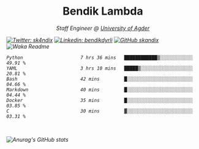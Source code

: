 <h1 align="center"> Bendik Lambda </h1>
<p align="center"><em>Staff Engineer @ <a href="http://www.uia.no">University of Agder</a></p>



[![Twitter: sk4ndix](https://img.shields.io/twitter/follow/sk4ndix?style=social)](https://twitter.com/sk4ndix)
[![Linkedin: bendikdyrli](https://img.shields.io/badge/-bendikdyrli-blue?style=flat-square&logo=Linkedin&logoColor=white&link=https://www.linkedin.com/in/bendikdyrli/)](https://www.linkedin.com/in/bendikdyrli/)
[![GitHub skandix](https://img.shields.io/github/followers/skandix?label=follow&style=social)](https://github.com/skandix)
![Waka Readme](https://github.com/skandix/skandix/workflows/Waka%20Readme/badge.svg)


<!--START_SECTION:waka-->

```text
Python                     7 hrs 36 mins   ████████████▒░░░░░░░░░░░░   49.91 %
YAML                       3 hrs 10 mins   █████▒░░░░░░░░░░░░░░░░░░░   20.81 %
Bash                       42 mins         █░░░░░░░░░░░░░░░░░░░░░░░░   04.66 %
Markdown                   40 mins         █░░░░░░░░░░░░░░░░░░░░░░░░   04.44 %
Docker                     35 mins         █░░░░░░░░░░░░░░░░░░░░░░░░   03.85 %
C                          30 mins         ▓░░░░░░░░░░░░░░░░░░░░░░░░   03.31 %
```

<!--END_SECTION:waka-->

  <br>
  
![Anurag's GitHub stats](https://github-readme-stats.vercel.app/api?username=skandix&show_icons=true&theme=tokyonight)


